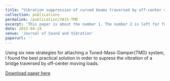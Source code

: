 ```yaml
---
title: "Vibration suppression of curved beams traversed by off-center moving loads"
collection: publications
permalink: /publication/2015-TMD
excerpt: 'This paper is about the number 1. The number 2 is left for future work.'
date: 2015-04-24
venue: 'Journal of Sound and Vibration'
paperurl: ''
---
```

Using six new strategies for attaching a Tuned-Mass-Damper(TMD) system, I found the best practical solution in order to supress the vibration of a bridge traversed by off-center moving loads.

[Download paper here](https://www.sciencedirect.com/science/article/abs/pii/S0022460X15003946)

